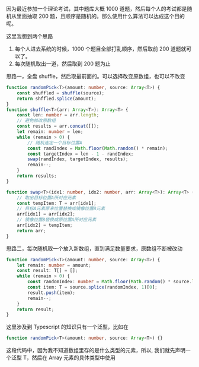 因为最近参加一个理论考试，其中题库大概 1000 道题，然后每个人的考试都是随机从里面抽取 200 题，且顺序是随机的。那么使用什么算法可以达成这个目的呢。

这里我想到两个思路

1. 每个人进去系统的时候，1000 个题目全部打乱顺序，然后取前 200 道题就可以了。
2. 每次随机取出一道，然后取到 200 题为止

思路一，全盘 shuffle，然后取最前面的。可以选择改变原数组，也可以不改变

```ts
function randomPick<T>(amount: number, source: Array<T>) {
    const shuffled = shuffle(source);
    return shffled.splice(amount);
}
function shuffle<T>(arr: Array<T>): Array<T> {
    const len: number = arr.length;
    // 避免修改原数组
    const results = arr.concat([]);
    let remain: number = len;
    while (remain > 0) {
        // 随机选定一个目标位置A
        const randIndex = Math.floor(Math.random() * remain);
        const targetIndex = len - 1 - randIndex;
        swap(randIndex, targetIndex, results);
        remain--;
    }
    return results;
}

function swap<T>(idx1: number, idx2: number, arr: Array<T>): Array<T> {
    // 取出目标位置A所对应元素
    const tempItem: T = arr[idx1];
    // 目标A元素原来位置替换成镜像位置B元素
    arr[idx1] = arr[idx2];
    // 镜像位置B替换成原位置A所对应元素
    arr[idx2] = tempItem;
    return arr;
}
```

思路二，每次随机取一个放入新数组，直到满足数量要求，原数组不断被改动

```ts
function randomPick<T>(amount: number, source: Array<T>) {
    let remain: number = amount;
    const result: T[] = [];
    while (remain > 0) {
        const randomIndex: number = Math.floor(Math.random() * source.length);
        const item: T = source.splice(randomIndex, 1)[0];
        result.push(item);
        remain--;
    }
    return result;
}
```

这里涉及到 Typescript 的知识只有一个泛型，比如在

```ts
function randomPick<T>(amount: number, source: Array<T>) {}
```

这段代码中，因为我不知道数组里存的是什么类型的元素，所以, 我们就先声明一个泛型 T，然后在 Array 元素的具体类型中使用
